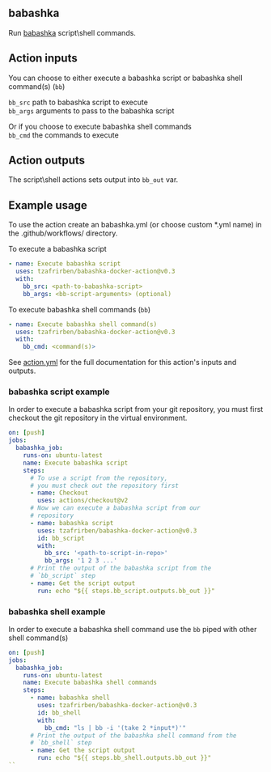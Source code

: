 ## babashka

Run [babashka](https://github.com/borkdude/babashka) script\shell commands.

## Action inputs
You can choose to either execute a babashka script or babashka shell command(s) (`bb`)

`bb_src` path to babashka script to execute  
`bb_args` arguments to pass to the babashka script  

Or if you choose to execute babashka shell commands  
`bb_cmd` the commands to execute

## Action outputs
The script\shell actions sets output into `bb_out` var.

## Example usage
To use the action create an babashka.yml (or choose custom *.yml name) in the .github/workflows/ directory.

To execute a babashka script
```yaml
- name: Execute babashka script
  uses: tzafrirben/babashka-docker-action@v0.3
  with:
    bb_src: <path-to-babashka-script>
    bb_args: <bb-script-arguments> (optional)
```
To execute babashka shell commands (`bb`)
```yaml
- name: Execute babashka shell command(s)
  uses: tzafrirben/babashka-docker-action@v0.3
  with:
    bb_cmd: <command(s)>
```
See [action.yml](action.yml) for the full documentation for this action's inputs and outputs.

### babashka script example
In order to execute a babashka script from your git repository, you must first checkout the git repository in the virtual environment.  

```yaml
on: [push]
jobs:
  babashka_job:
    runs-on: ubuntu-latest
    name: Execute babashka script
    steps:
      # To use a script from the repository,
      # you must check out the repository first
      - name: Checkout
        uses: actions/checkout@v2
      # Now we can execute a babashka script from our
      # repository
      - name: babashka script
        uses: tzafrirben/babashka-docker-action@v0.3
        id: bb_script
        with:
          bb_src: '<path-to-script-in-repo>'
          bb_args: '1 2 3 ...'
      # Print the output of the babashka script from the
      # `bb_script` step 
      - name: Get the script output
        run: echo "${{ steps.bb_script.outputs.bb_out }}"
```

### babashka shell example
In order to execute a babashka shell command use the `bb` piped with other shell command(s)

```yaml
on: [push]
jobs:
  babashka_job:
    runs-on: ubuntu-latest
    name: Execute babashka shell commands
    steps:
      - name: babashka shell
        uses: tzafrirben/babashka-docker-action@v0.3
        id: bb_shell
        with:
          bb_cmd: "ls | bb -i '(take 2 *input*)'"
      # Print the output of the babashka shell command from the
      # `bb_shell` step 
      - name: Get the script output
        run: echo "${{ steps.bb_shell.outputs.bb_out }}"
``
